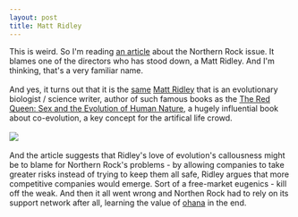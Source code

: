 ```yaml
---
layout: post
title: Matt Ridley
---
```


<div class="entry-item s2-entrytext">This is weird. So I'm reading <a href="http://www.guardian.co.uk/commentisfree/story/0,,2197247,00.html" rel="nofollow">an article</a> about the Northern Rock issue. It blames one of the directors who has stood down, a Matt Ridley. And I'm thinking, that's a very familiar name. <br/><br/>And yes, it turns out that it is the <a href="http://en.wikipedia.org/wiki/Matt_Ridley" rel="nofollow">same</a> <a href="http://www.mattridley.co.uk" rel="nofollow">Matt Ridley</a> that is an evolutionary biologist / science writer, author of such famous books as the <a href="http://books.google.co.uk/books?hl=en&amp;lr=&amp;id=fHnBMyxYXX4C&amp;oi=fnd&amp;pg=PP9&amp;dq=m-ridley&amp;ots=cyIGKmMseC&amp;sig=9hyZx4mFvNA_cJdTH2RbXOiwi9A" rel="nofollow">The Red Queen: Sex and the Evolution of Human Nature</a>, a hugely influential book about co-evolution, a key concept for the artifical life crowd.<br/><br/><img src="http://www.mattridley.co.uk/images/mr01.jpg"/><br/><br/>And the article suggests that Ridley's love of evolution's callousness might be to blame for Northern Rock's problems - by allowing companies to take greater risks instead of trying to keep them all safe, Ridley argues that more competitive companies would emerge. Sort of a free-market eugenics - kill off the weak. And then it all went wrong and Northen Rock had to rely on its support network after all, learning the value of <a href="http://en.wikipedia.org/wiki/Ohana" rel="nofollow">ohana</a> in the end.</div>